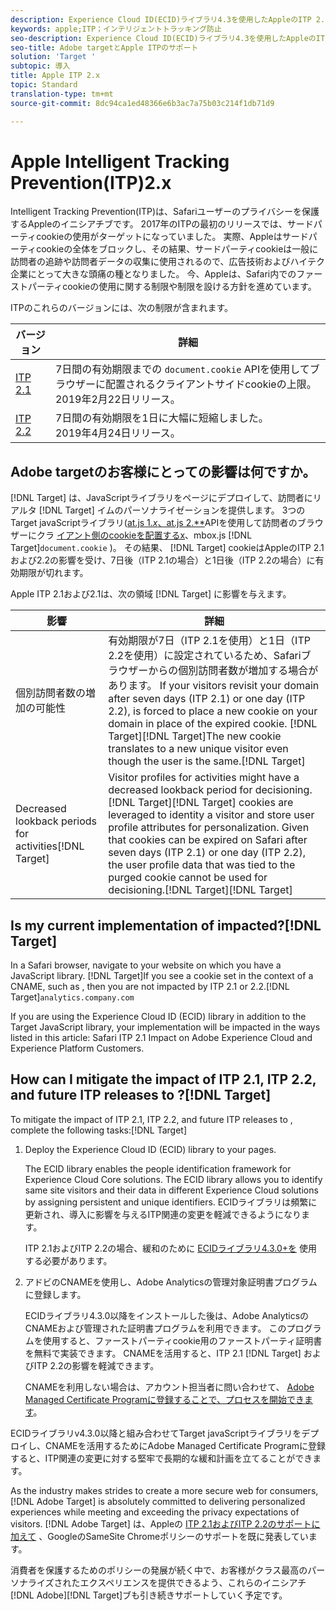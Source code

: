 ```yaml
---
description: Experience Cloud ID(ECID)ライブラリ4.3を使用したAppleのITP 2.1およびITP 2.2のTargetサポートに関する情報です。
keywords: apple;ITP；インテリジェントトラッキング防止
seo-description: Experience Cloud ID(ECID)ライブラリ4.3を使用したAppleのITP 2.1およびITP 2.2に対するAdobe targetのサポートに関する情報です。
seo-title: Adobe targetとApple ITPのサポート
solution: 'Target '
subtopic: 導入
title: Apple ITP 2.x
topic: Standard
translation-type: tm+mt
source-git-commit: 8dc94ca1ed48366e6b3ac7a75b03c214f1db71d9

---
```



# Apple Intelligent Tracking Prevention(ITP)2.x

Intelligent Tracking Prevention(ITP)は、Safariユーザーのプライバシーを保護するAppleのイニシアチブです。 2017年のITPの最初のリリースでは、サードパーティcookieの使用がターゲットになっていました。 実際、Appleはサードパーティcookieの全体をブロックし、その結果、サードパーティcookieは一般に訪問者の追跡や訪問者データの収集に使用されるので、広告技術およびハイテク企業にとって大きな頭痛の種となりました。 今、Appleは、Safari内でのファーストパーティcookieの使用に関する制限や制限を設ける方針を進めています。

ITPのこれらのバージョンには、次の制限が含まれます。

| バージョン | 詳細 |
| --- | --- |
| [ITP 2.1](https://webkit.org/blog/8613/intelligent-tracking-prevention-2-1/) | 7日間の有効期限までの `document.cookie` APIを使用してブラウザーに配置されるクライアントサイドcookieの上限。<br>2019年2月22日リリース。 |
| [ITP 2.2](https://webkit.org/blog/8828/intelligent-tracking-prevention-2-2/) | 7日間の有効期限を1日に大幅に短縮しました。<br>2019年4月24日リリース。 |

## Adobe targetのお客様にとっての影響は何ですか。

[!DNL Target] は、JavaScriptライブラリをページにデプロイして、訪問者にリアルタ [!DNL Target] イムのパーソナライゼーションを提供します。 3つのTarget javaScriptライブラリ([at.js 1.*x*、at.js 2.**](/help/c-implementing-target/c-implementing-target-for-client-side-web/c-how-atjs-works/how-atjs-works.md)APIを使用して訪問者のブラウザーにクラ [イアント側のcookieを配置するx](/help/c-implementing-target/c-implementing-target-for-client-side-web/t-mbox-download/mbox-download.md)、mbox.js [!DNL Target]`document.cookie` )。 その結果、 [!DNL Target] cookieはAppleのITP 2.1および2.2の影響を受け、7日後（ITP 2.1の場合）と1日後（ITP 2.2の場合）に有効期限が切れます。

Apple ITP 2.1および2.1は、次の領域 [!DNL Target] に影響を与えます。

| 影響 | 詳細 |
| --- | --- |
| 個別訪問者数の増加の可能性 | 有効期限が7日（ITP 2.1を使用）と1日（ITP 2.2を使用）に設定されているため、Safariブラウザーからの個別訪問者数が増加する場合があります。 If your visitors revisit your domain after seven days (ITP 2.1) or one day (ITP 2.2),  is forced to place a new  cookie on your domain in place of the expired cookie. [!DNL Target][!DNL Target]The new  cookie translates to a new unique visitor even though the user is the same.[!DNL Target] |
| Decreased lookback periods for  activities[!DNL Target] | Visitor profiles for  activities might have a decreased lookback period for decisioning. [!DNL Target][!DNL Target] cookies are leveraged to identity a visitor and store user profile attributes for personalization. Given that  cookies can be expired on Safari after seven days (ITP 2.1) or one day (ITP 2.2), the user profile data that was tied to the purged  cookie cannot be used for decisioning.[!DNL Target][!DNL Target] |

## Is my current implementation of  impacted?[!DNL Target]

In a Safari browser, navigate to your website on which you have a  JavaScript library. [!DNL Target]If you see a  cookie set in the context of a CNAME, such as , then you are not impacted by ITP 2.1 or 2.2.[!DNL Target]`analytics.company.com`

If you are using the Experience Cloud ID (ECID) library in addition to the Target JavaScript library, your implementation will be impacted in the ways listed in this article: Safari ITP 2.1 Impact on Adobe Experience Cloud and Experience Platform Customers.[](https://medium.com/adobetech/safari-itp-2-1-impact-on-adobe-experience-cloud-customers-9439cecb55ac)

## How can I mitigate the impact of ITP 2.1, ITP 2.2, and future ITP releases to ?[!DNL Target]

To mitigate the impact of ITP 2.1, ITP 2.2, and future ITP releases to , complete the following tasks:[!DNL Target]

1. Deploy the Experience Cloud ID (ECID) library to your pages.

   The ECID library enables the people identification framework for Experience Cloud Core solutions. The ECID library allows you to identify same site visitors and their data in different Experience Cloud solutions by assigning persistent and unique identifiers. ECIDライブラリは頻繁に更新され、導入に影響を与えるITP関連の変更を軽減できるようになります。

   ITP 2.1およびITP 2.2の場合、緩和のために [ECIDライブラリ4.3.0+を](https://docs.adobe.com/content/help/en/id-service/using/release-notes/release-notes.html) 使用する必要があります。

1. アドビのCNAMEを使用し、Adobe Analyticsの管理対象証明書プログラムに登録します。

   ECIDライブラリ4.3.0以降をインストールした後は、Adobe AnalyticsのCNAMEおよび管理された証明書プログラムを利用できます。 このプログラムを使用すると、ファーストパーティcookie用のファーストパーティ証明書を無料で実装できます。 CNAMEを活用すると、ITP 2.1 [!DNL Target] およびITP 2.2の影響を軽減できます。

   CNAMEを利用しない場合は、アカウント担当者に問い合わせて、 [Adobe Managed Certificate Programに登録することで、プロセスを開始できます](https://docs.adobe.com/content/help/en/core-services/interface/ec-cookies/cookies-first-party.html#adobe-managed-certificate-program)。

ECIDライブラリv4.3.0以降と組み合わせてTarget javaScriptライブラリをデプロイし、CNAMEを活用するためにAdobe Managed Certificate Programに登録すると、ITP関連の変更に対する堅牢で長期的な緩和計画を立てることができます。

As the industry makes strides to create a more secure web for consumers, [!DNL Adobe Target] is absolutely committed to delivering personalized experiences while meeting and exceeding the privacy expectations of visitors. [!DNL Adobe Target] は、Appleの [ITP 2.1およびITP 2.2のサポートに加えて](/help/c-implementing-target/c-considerations-before-you-implement-target/c-privacy/google-chrome-samesite-cookie-policies.md) 、GoogleのSameSite Chromeポリシーのサポートを既に発表しています。

消費者を保護するためのポリシーの発展が続く中で、お客様がクラス最高のパーソナライズされたエクスペリエンスを提供できるよう、これらのイニシアチ [!DNL Adobe][!DNL Target]ブも引き続きサポートしていく予定です。
